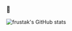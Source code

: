 ### 👋
![frustak's GitHub stats](https://github-readme-stats.vercel.app/api?username=frustak&theme=gruvbox)
